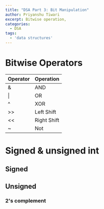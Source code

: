 ```yaml
---
title: "DSA Part 3: Bit Manipulation"
author: Priyanshu Tiwari
excerpt: Bitwise operation, 
categories:
  - DSA
tags:
  - 'data structures'
---
```


# Bitwise Operators

| Operator | Operation |
| -- | -- |
| & | AND |
| \| | OR |
| ^ | XOR |
| >> | Left Shift |
| << | Right Shift |
| ~ | Not |

# Signed & unsigned int

## Signed

## Unsigned

### 2's complement

